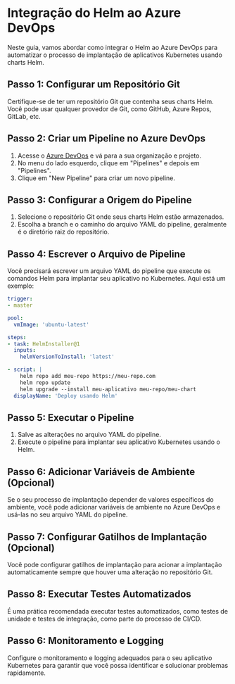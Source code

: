 # Integração do Helm ao Azure DevOps

Neste guia, vamos abordar como integrar o Helm ao Azure DevOps para automatizar o processo de implantação de aplicativos Kubernetes usando charts Helm.

## Passo 1: Configurar um Repositório Git

Certifique-se de ter um repositório Git que contenha seus charts Helm. Você pode usar qualquer provedor de Git, como GitHub, Azure Repos, GitLab, etc.

## Passo 2: Criar um Pipeline no Azure DevOps

1. Acesse o [Azure DevOps](https://dev.azure.com) e vá para a sua organização e projeto.
2. No menu do lado esquerdo, clique em "Pipelines" e depois em "Pipelines".
3. Clique em "New Pipeline" para criar um novo pipeline.

## Passo 3: Configurar a Origem do Pipeline

1. Selecione o repositório Git onde seus charts Helm estão armazenados.
2. Escolha a branch e o caminho do arquivo YAML do pipeline, geralmente é o diretório raiz do repositório.

## Passo 4: Escrever o Arquivo de Pipeline

Você precisará escrever um arquivo YAML do pipeline que execute os comandos Helm para implantar seu aplicativo no Kubernetes. Aqui está um exemplo:

```yaml
trigger:
- master

pool:
  vmImage: 'ubuntu-latest'

steps:
- task: HelmInstaller@1
  inputs:
    helmVersionToInstall: 'latest'

- script: |
    helm repo add meu-repo https://meu-repo.com
    helm repo update
    helm upgrade --install meu-aplicativo meu-repo/meu-chart
  displayName: 'Deploy usando Helm'
```
## Passo 5: Executar o Pipeline

1. Salve as alterações no arquivo YAML do pipeline. 
2. Execute o pipeline para implantar seu aplicativo Kubernetes usando o Helm.

## Passo 6: Adicionar Variáveis de Ambiente (Opcional)

Se o seu processo de implantação depender de valores específicos do ambiente, você pode adicionar variáveis de ambiente no Azure DevOps e usá-las no seu arquivo YAML do pipeline.

## Passo 7: Configurar Gatilhos de Implantação (Opcional)

Você pode configurar gatilhos de implantação para acionar a implantação automaticamente sempre que houver uma alteração no repositório Git.

## Passo 8: Executar Testes Automatizados

É uma prática recomendada executar testes automatizados, como testes de unidade e testes de integração, como parte do processo de CI/CD.

##  Passo 6: Monitoramento e Logging

Configure o monitoramento e logging adequados para o seu aplicativo Kubernetes para garantir que você possa identificar e solucionar problemas rapidamente.